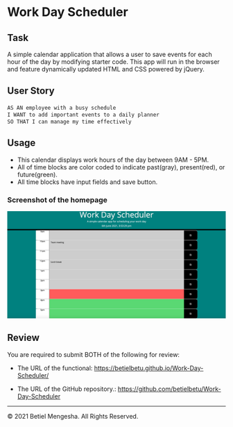 # Work Day Scheduler

## Task

A simple calendar application that allows a user to save events for each hour of the day by modifying starter code. This app will run in the browser and feature dynamically updated HTML and CSS powered by jQuery.



## User Story

```
AS AN employee with a busy schedule
I WANT to add important events to a daily planner
SO THAT I can manage my time effectively
```


## Usage

* This calendar displays work hours of the day between 9AM - 5PM.
* All of time blocks are color coded to indicate past(gray), present(red), or future(green).
* All time blocks have input fields and save button. 




### Screenshot of the homepage



![day planner demo](./Assets/screenshot.png)





## Review

You are required to submit BOTH of the following for review:

* The URL of the functional: https://betielbetu.github.io/Work-Day-Scheduler/

* The URL of the GitHub repository.: https://github.com/betielbetu/Work-Day-Scheduler

- - -
© 2021 Betiel Mengesha. All Rights Reserved.
